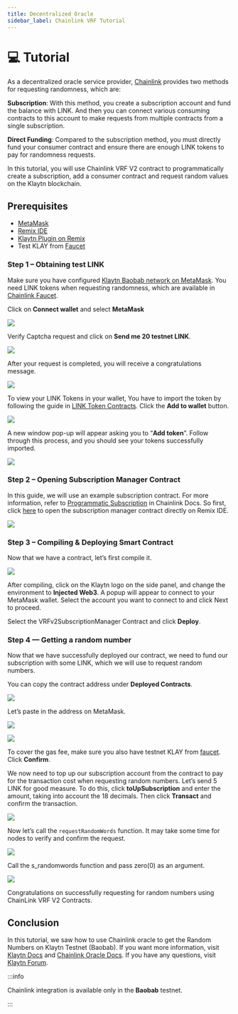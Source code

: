 ```yaml
---
title: Decentralized Oracle
sidebar_label: Chainlink VRF Tutorial
---
```


# 💻 Tutorial <a id="Chainlink VRF Tutorial"></a>

As a decentralized oracle service provider, [Chainlink](https://docs.chain.link/getting-started/conceptual-overview) provides two methods for requesting randomness, which are:

**Subscription**: With this method, you create a subscription account and fund the balance with LINK. And then you can connect various consuming contracts to this account to make requests from multiple contracts from a single subscription.

**Direct Funding**: Compared to the subscription method, you must directly fund your consumer contract and ensure there are enough LINK tokens to pay for randomness requests. 

In this tutorial, you will use Chainlink VRF V2 contract to programmatically create a subscription, add a consumer contract and request random values on the Klaytn blockchain.


## Prerequisites <a id="Prerequisites"></a> 

* [MetaMask](https://metamask.io/download/)
* [Remix IDE](https://remix.ethereum.org/)
* [Klaytn Plugin on Remix](https://klaytn.foundation/using-klaytn-plugin-on-remix/)
* Test KLAY from [Faucet](https://baobab.wallet.klaytn.foundation/faucet)

### Step 1 – Obtaining test LINK <a id="Step 1 – Obtaining test LINK"></a>

Make sure you have configured [Klaytn Baobab network on MetaMask](https://docs.klaytn.foundation/dapp/tutorials/connecting-metamask#send-klay). You need LINK tokens when requesting randomness, which are available in [Chainlink Faucet](https://faucets.chain.link/).

Click on **Connect wallet** and select **MetaMask**

![](/images/chainlink/linkConnect.png)

Verify Captcha request and click on **Send me 20 testnet LINK**.

![](/images/chainlink/linkSent.png)

After your request is completed, you will receive a congratulations message.

![](/images/chainlink/linkSentDone.png)


To view your LINK Tokens in your wallet, You have to import the token by following the guide in  [LINK Token Contracts](https://docs.chain.link/resources/link-token-contracts). Click the **Add to wallet** button.

![](/images/chainlink/linkContract.png)

A new window pop-up will appear asking you to “**Add token**”. Follow through this process, and you should see your tokens successfully imported.

![](/images/chainlink/linkSendKlay.png)

### Step 2 – Opening Subscription Manager Contract<a id="Step 2 – Opening Subscription Manager Contract"></a>

In this guide, we will use an example subscription contract. For more information, refer to [Programmatic Subscription](https://docs.chain.link/vrf/v2/subscription/examples/programmatic-subscription) in Chainlink Docs. 
So first, click [here](https://remix.ethereum.org/#url=https://github.com/jiwon-lieb/remix_code/blob/main/klaytn_SubscriptionManager.sol) to open the subscription manager contract directly on Remix IDE.

![](/images/chainlink/linkCopyCode.png)


### Step 3 – Compiling & Deploying Smart Contract <a id="Step 3 – Compiling & Deploying Smart Contract"></a>

Now that we have a contract, let’s first compile it.

![](/images/chainlink/linkCompileContract.png)

After compiling, click on the Klaytn logo on the side panel, and change the environment to **Injected Web3**. A popup will appear to connect to your MetaMask wallet. Select the account you want to connect to and click Next to proceed.

Select the VRFv2SubscriptionManager Contract and click **Deploy**.

### Step 4 — Getting a random number <a id="Step 4 — Getting a random number"></a>

Now that we have successfully deployed our contract, we need to fund our subscription with some LINK, which we will use to request random numbers.

You can copy the contract address under **Deployed Contracts**.

![](/images/chainlink/linkDeployContract.png)

Let’s paste in the address on MetaMask.

![](/images/chainlink/linkSendToContract.png)

![](/images/chainlink/linkPasteCA.png)

To cover the gas fee, make sure you also have testnet KLAY from [faucet](https://baobab.wallet.klaytn.foundation/faucet). Click **Confirm**.


We now need to top up our subscription account from the contract to pay for the transaction cost when requesting random numbers. Let’s send 5 LINK for good measure. To do this, click **toUpSubscription** and enter the amount, taking into account the 18 decimals. Then click **Transact** and confirm the transaction.

![](/images/chainlink/linkTopUp.png)

Now let’s call the `requestRandomWords` function. It may take some time for nodes to verify and confirm the request.

![](/images/chainlink/linkRequestRandom.png)

Call the s_randomwords function and pass zero(0) as an argument.

![](/images/chainlink/linkRandomNumbers.png)

Congratulations on successfully requesting for random numbers using ChainLink VRF V2 Contracts.

## Conclusion
In this tutorial, we saw how to use  Chainlink oracle to get the Random Numbers on Klaytn Testnet (Baobab). If you want more information, visit [Klaytn Docs](https://docs.klaytn.foundation/) and [Chainlink Oracle Docs](https://docs.chain.link/getting-started/conceptual-overview). If you have any questions, visit [Klaytn Forum](https://forum.klaytn.foundation/).


:::info

Chainlink integration is available only in the **Baobab** testnet.

:::